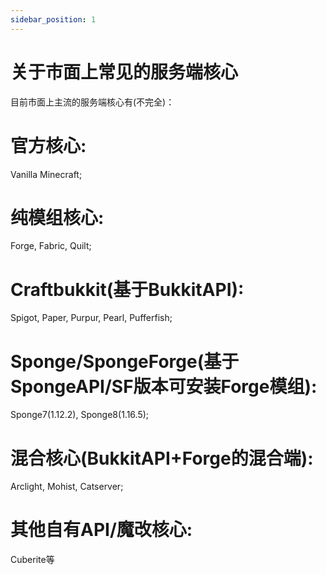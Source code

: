 ```yaml
---
sidebar_position: 1
---
```


# 关于市面上常见的服务端核心

目前市面上主流的服务端核心有(不完全)：

# 官方核心: 

Vanilla Minecraft;

# 纯模组核心: 

Forge, Fabric, Quilt;

# Craftbukkit(基于BukkitAPI): 

Spigot, Paper, Purpur, Pearl, Pufferfish;

# Sponge/SpongeForge(基于SpongeAPI/SF版本可安装Forge模组): 

Sponge7(1.12.2), Sponge8(1.16.5);

# 混合核心(BukkitAPI+Forge的混合端): 

Arclight, Mohist, Catserver;

# 其他自有API/魔改核心: 

Cuberite等

